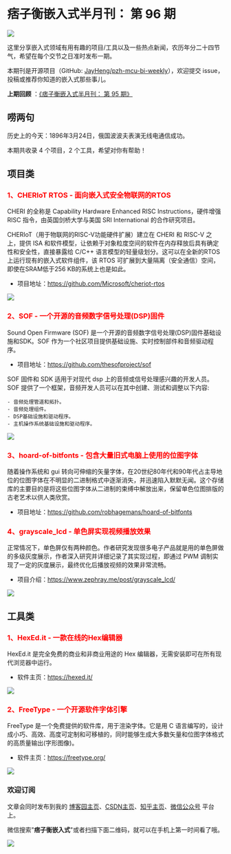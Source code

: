 # 痞子衡嵌入式半月刊： 第 96 期

![](https://raw.githubusercontent.com/JayHeng/pzh-mcu-bi-weekly/master/pics/pzh_mcu_bi_weekly.PNG)

这里分享嵌入式领域有用有趣的项目/工具以及一些热点新闻，农历年分二十四节气，希望在每个交节之日准时发布一期。

本期刊是开源项目（GitHub: [JayHeng/pzh-mcu-bi-weekly](https://github.com/JayHeng/pzh-mcu-bi-weekly)），欢迎提交 issue，投稿或推荐你知道的嵌入式那些事儿。

**上期回顾** ：[《痞子衡嵌入式半月刊： 第 95 期》](https://www.cnblogs.com/henjay724/p/18079011)

## 唠两句

历史上的今天：1896年3月24日，俄国波波夫表演无线电通信成功。

本期共收录 4 个项目，2 个工具，希望对你有帮助！

## 项目类

### <font color="red">1、CHERIoT RTOS - 面向嵌入式安全物联网的RTOS</font>

CHERI 的全称是 Capability Hardware Enhanced RISC Instructions，硬件增强 RISC 指令，由英国剑桥大学与美国 SRI International 的合作研究项目。

CHERIoT（用于物联网的RISC-V功能硬件扩展）建立在 CHERI 和 RISC-V 之上，提供 ISA 和软件模型，让依赖于对象粒度空间的软件在内存释放后具有确定性和安全性，直接暴露给 C/C++ 语言模型的轻量级划分。这可以在全新的RTOS上运行现有的嵌入式软件组件，该 RTOS 可扩展到大量隔离（安全通信）空间，即使在SRAM低于256 KB的系统上也是如此。

 * 项目地址：https://github.com/Microsoft/cheriot-rtos

![](https://raw.githubusercontent.com/JayHeng/pzh-mcu-bi-weekly/master/pics/issue-096/SOF.PNG)

### <font color="red">2、SOF - 一个开源的音频数字信号处理(DSP)固件</font>

Sound Open Firmware (SOF) 是一个开源的音频数字信号处理(DSP)固件基础设施和SDK。SOF 作为一个社区项目提供基础设施、实时控制部件和音频驱动程序。

 * 项目地址：https://github.com/thesofproject/sof

SOF 固件和 SDK 适用于对现代 dsp 上的音频或信号处理感兴趣的开发人员。SOF 提供了一个框架，音频开发人员可以在其中创建、测试和调整以下内容:

```text
- 音频处理管道和拓扑。
- 音频处理组件。
- DSP基础设施和驱动程序。
- 主机操作系统基础设施和驱动程序。
```

![](https://raw.githubusercontent.com/JayHeng/pzh-mcu-bi-weekly/master/pics/issue-096/SOF.PNG)

### <font color="red">3、hoard-of-bitfonts - 包含大量旧式电脑上使用的位图字体</font>

随着操作系统和 gui 转向可伸缩的矢量字体，在20世纪80年代和90年代占主导地位的位图字体在不明显的二进制格式中逐渐消失，并迅速陷入默默无闻。这个存储库的主要目的是将这些位图字体从二进制的束缚中解放出来，保留单色位图排版的古老艺术以供人类欣赏。

 * 项目地址：https://github.com/robhagemans/hoard-of-bitfonts

### <font color="red">4、grayscale_lcd - 单色屏实现视频播放效果</font>

正常情况下，单色屏仅有两种颜色。作者研究发现很多电子产品就是用的单色屏做的多级灰度展示，作者深入研究并详细记录了其实现过程，即通过 PWM 调制实现了一定的灰度展示，最终优化后播放视频的效果非常流畅。  

 * 项目介绍：https://www.zephray.me/post/grayscale_lcd/

![](https://raw.githubusercontent.com/JayHeng/pzh-mcu-bi-weekly/master/pics/issue-096/grayscale_lcd.gif)

## 工具类

### <font color="red">1、HexEd.it - 一款在线的Hex编辑器</font>

HexEd.it 是完全免费的商业和非商业用途的 Hex 编辑器，无需安装即可在所有现代浏览器中运行。

 * 软件主页：https://hexed.it/

![](https://raw.githubusercontent.com/JayHeng/pzh-mcu-bi-weekly/master/pics/issue-096/HexEd-it.PNG)

### <font color="red">2、FreeType - 一个开源软件字体引擎</font>

FreeType 是一个免费提供的软件库，用于渲染字体。它是用 C 语言编写的，设计成小巧、高效、高度可定制和可移植的，同时能够生成大多数矢量和位图字体格式的高质量输出(字形图像)。

 * 软件主页：https://freetype.org/

![](https://raw.githubusercontent.com/JayHeng/pzh-mcu-bi-weekly/master/pics/issue-096/FreeType.PNG)

### 欢迎订阅

文章会同时发布到我的 [博客园主页](https://www.cnblogs.com/henjay724/)、[CSDN主页](https://blog.csdn.net/henjay724)、[知乎主页](https://www.zhihu.com/people/henjay724)、[微信公众号](http://weixin.sogou.com/weixin?type=1&query=痞子衡嵌入式) 平台上。

微信搜索"__痞子衡嵌入式__"或者扫描下面二维码，就可以在手机上第一时间看了哦。

![](https://raw.githubusercontent.com/JayHeng/pzhmcu-picture/master/wechat/pzhMcu_qrcode_258x258.jpg)

